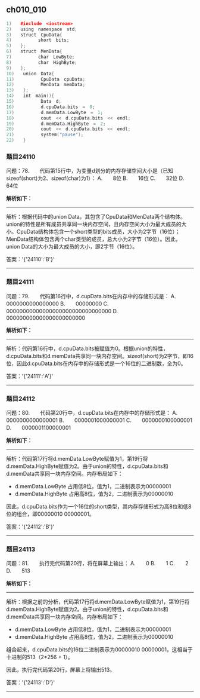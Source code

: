 ## ch010_010
``` c++
1)　　#include　<iostream>
2)　　using　namespace　std;
3)　　struct　CpuData{
4)　　　　　　short　bits;
5)　　};
6)　　struct　MenData{
7)　　　　　　char　LowByte;
8)　　　　　　char　HighByte;
9)　　};
10)　　union　Data{
11)　　　　　　CpuData　cpuData;
12)　　　　　　MenData　memData;
13)　　};
14)　　int　main(){
15)　　　　　　Data　d;
16)　　　　　　d.cpuData.bits　=　0;
17)　　　　　　d.memData.LowByte　=　1;
18)　　　　　　cout　<<　d.cpuData.bits　<<　endl;
19)　　　　　　d.memData.HighByte　=　2;
20)　　　　　　cout　<<　d.cpuData.bits　<<　endl;　
21)　　　　　　system("pause");
22)　　}

```
### 题目24110
问题：78.　　代码第15行中，为变量d划分的内存存储空间大小是（已知sizeof(short)为2、sizeof(char)为1）：
A.　　8位
B.　　16位
C.　　32位
D.　　64位


**解析如下：**

------

解析：根据代码中的union Data，其包含了CpuData和MenData两个结构体。union的特性是所有成员共享同一块内存空间，且内存空间大小为最大成员的大小。CpuData结构体包含一个short类型的bits成员，大小为2字节（16位）；MenData结构体包含两个char类型的成员，总大小为2字节（16位）。因此，union Data的大小为最大成员的大小，即2字节（16位）。

答案：'{'24110':'B'}'

------

### 题目24111
问题：79.　　代码第16行中，d.cupData.bits在内存中的存储形式是：
A.　　0000000000000000
B.　　00000000
C.　　00000000000000000000000000000000
D.　　000000000000000000000000


**解析如下：**

------

解析：代码第16行中，d.cpuData.bits被赋值为0。根据union的特性，d.cpuData.bits和d.memData共享同一块内存空间。sizeof(short)为2字节，即16位，因此d.cpuData.bits在内存中的存储形式是一个16位的二进制数，全为0。

答案：'{'24111':'A'}'

------

### 题目24112
问题：80.　　代码第20行中，d.cupData.bits在内存中的存储形式是：
A.　　0000000000000001
B.　　0000001000000001
C.　　0000000100000001
D.　　0000001100000001


**解析如下：**

------

解析：代码第17行将d.memData.LowByte赋值为1，第19行将d.memData.HighByte赋值为2。由于union的特性，d.cpuData.bits和d.memData共享同一块内存空间。内存布局如下：
- d.memData.LowByte 占用低8位，值为1，二进制表示为00000001
- d.memData.HighByte 占用高8位，值为2，二进制表示为00000010

因此，d.cpuData.bits作为一个16位的short类型，其内存存储形式为高8位和低8位的组合，即00000010 00000001。

答案：'{'24112':'B'}'

------

### 题目24113
问题：81.　　执行完代码第20行，将在屏幕上输出：
A.　　0
B.　　1
C.　　2
D.　　513


**解析如下：**

------

解析：根据之前的分析，代码第17行将d.memData.LowByte赋值为1，第19行将d.memData.HighByte赋值为2。由于union的特性，d.cpuData.bits和d.memData共享同一块内存空间。内存布局如下：
- d.memData.LowByte 占用低8位，值为1，二进制表示为00000001
- d.memData.HighByte 占用高8位，值为2，二进制表示为00000010

组合起来，d.cpuData.bits的16位二进制表示为00000010 00000001，这相当于十进制的513（2*256 + 1）。

因此，执行完代码第20行，屏幕上将输出513。

答案：'{'24113':'D'}'

------


